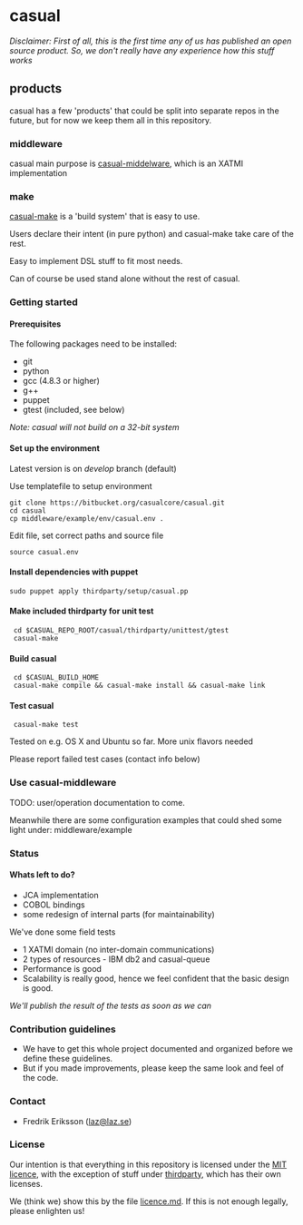 # casual

*Disclaimer: First of all, this is the first time any of us has published an open source product. So, we don't really have any
experience how this stuff works*

## products

casual has a few 'products' that could be split into separate repos in the future, but for now
we keep them all in this repository.

### middleware
casual main purpose is [casual-middelware](/middleware/readme.md), which is an XATMI implementation

### make
[casual-make](/tools/casual/make/readme.md) is a 'build system' that is easy to use.

Users declare their intent (in pure python) and casual-make take care of the rest.

Easy to implement DSL stuff to fit most needs.

Can of course be used stand alone without the rest of casual.

### Getting started ###

#### Prerequisites
The following packages need to be installed:

 * git
 * python
 * gcc (4.8.3 or higher)
 * g++
 * puppet
 * gtest (included, see below)

*Note: casual will not build on a 32-bit system*

#### Set up the environment
Latest version is on *develop* branch (default)

Use templatefile to setup environment

    git clone https://bitbucket.org/casualcore/casual.git
    cd casual
    cp middleware/example/env/casual.env .

Edit file, set correct paths and source file

    source casual.env

#### Install dependencies with puppet
    sudo puppet apply thirdparty/setup/casual.pp

#### Make included thirdparty for unit test
     cd $CASUAL_REPO_ROOT/casual/thirdparty/unittest/gtest
     casual-make

#### Build casual
     cd $CASUAL_BUILD_HOME
     casual-make compile && casual-make install && casual-make link

#### Test casual

     casual-make test

Tested on e.g. OS X and Ubuntu so far. More unix flavors needed

Please report failed test cases (contact info below)    

### Use casual-middleware
TODO: user/operation documentation to come.

Meanwhile there are some configuration examples that could shed some light under: middleware/example


### Status

#### Whats left to do?
* JCA implementation
* COBOL bindings
* some redesign of internal parts (for maintainability)

We've done some field tests

* 1 XATMI domain (no inter-domain communications)
* 2 types of resources - IBM db2 and casual-queue
* Performance is good
* Scalability is really good, hence we feel confident that the basic design is good.

*We'll publish the result of the tests as soon as we can*

### Contribution guidelines ###

* We have to get this whole project documented and organized before we define these guidelines.
* But if you made improvements, please keep the same look and feel of the code.

### Contact ###

* Fredrik Eriksson (laz@laz.se)


### License
Our intention is that everything in this repository is licensed under the [MIT licence](https://opensource.org/licenses/MIT),
with the exception of stuff under [thirdparty](/thirdparty/readme.md), which has their own licenses.

We (think we) show this by the file [licence.md](/license.md). If this is not enough legally, please enlighten us!